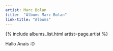 ```yaml
---
artist: Marc Bolan
title:  "Albums Marc Bolan"
link-title: "Albums"
---
```



{% include albums_list.html artist=page.artist %}

Hallo Anais :D
